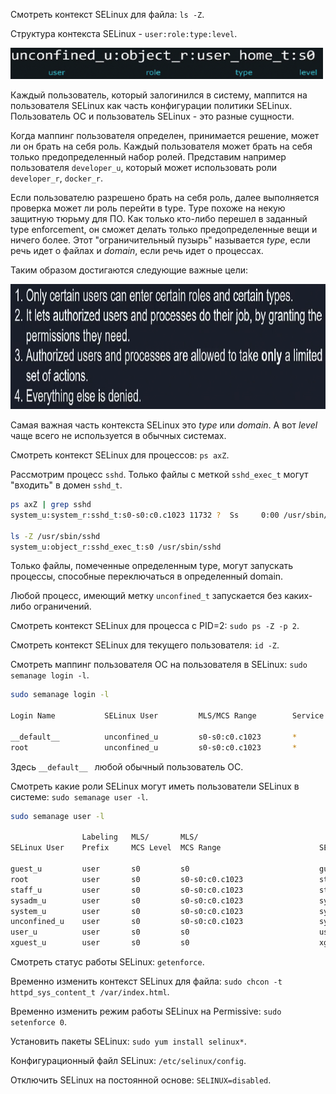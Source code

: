 Смотреть контекст SELinux для файла: `ls -Z`.

Структура контекста SELinux - `user:role:type:level`.

<img src="image.png" width="500" height="50"><br>

Каждый пользователь, который залогинился в систему, маппится на пользователя SELinux как часть конфигурации политики SELinux. Пользователь ОС и пользователь SELinux - это разные сущности.

Когда маппинг пользователя определен, принимается решение, может ли он брать на себя роль. Каждый пользователя может брать на себя только предопределенный набор ролей. Представим например пользователя `developer_u`, который может использовать роли `developer_r`, `docker_r`.

Если пользователю разрешено брать на себя роль, далее выполняется проверка может ли роль перейти в type. Type похоже на некую защитную тюрьму для ПО. Как только кто-либо перешел в заданный type enforcement, он сможет делать только предопределенные вещи и ничего более. Этот "ограничительный пузырь" называется *type*, если речь идет о файлах и *domain*, если речь идет о процессах.

Таким образом достигаются следующие важные цели:

<img src="image-1.png" width="800" height="200"><br>

Самая важная часть контекста SELinux это *type* или *domain*. А вот *level* чаще всего не используется в обычных системах.

Смотреть контекст SELinux для процессов: `ps axZ`.

Рассмотрим процесс `sshd`. Только файлы с меткой `sshd_exec_t` могут "входить" в домен `sshd_t`.

```bash
ps axZ | grep sshd
system_u:system_r:sshd_t:s0-s0:c0.c1023 11732 ?  Ss     0:00 /usr/sbin/sshd -D ...

ls -Z /usr/sbin/sshd
system_u:object_r:sshd_exec_t:s0 /usr/sbin/sshd
```

Только файлы, помеченные определенным type, могут запускать процессы, способные переключаться в определенный domain.

Любой процесс, имеющий метку `unconfined_t` запускается без каких-либо ограничений.

Смотреть контекст SELinux для процесса с PID=2: `sudo ps -Z -p 2`.

Смотреть контекст SELinux для текущего пользователя: `id -Z`.

Смотреть маппинг пользователя ОС на пользователя в SELinux: `sudo semanage login -l`.

```bash
sudo semanage login -l

Login Name           SELinux User         MLS/MCS Range        Service

__default__          unconfined_u         s0-s0:c0.c1023       *
root                 unconfined_u         s0-s0:c0.c1023       *
```

Здесь `__default__ ` любой обычный пользователь ОС.

Смотреть какие роли SELinux могут иметь пользователи SELinux в системе: `sudo semanage user -l`.

```bash
sudo semanage user -l

                Labeling   MLS/       MLS/
SELinux User    Prefix     MCS Level  MCS Range                      SELinux Roles

guest_u         user       s0         s0                             guest_r
root            user       s0         s0-s0:c0.c1023                 staff_r sysadm_r system_r unconfined_r
staff_u         user       s0         s0-s0:c0.c1023                 staff_r sysadm_r unconfined_r
sysadm_u        user       s0         s0-s0:c0.c1023                 sysadm_r
system_u        user       s0         s0-s0:c0.c1023                 system_r unconfined_r
unconfined_u    user       s0         s0-s0:c0.c1023                 system_r unconfined_r
user_u          user       s0         s0                             user_r
xguest_u        user       s0         s0                             xguest_r
```

Смотреть статус работы SELinux: `getenforce`.

Временно изменить контекст SELinux для файла: `sudo chcon -t httpd_sys_content_t /var/index.html`.

Временно изменить режим работы SELinux на Permissive: `sudo setenforce 0`.

Установить пакеты SELinux: `sudo yum install selinux*`.

Конфигурационный файл SELinux: `/etc/selinux/config`.

Отключить SELinux на постоянной основе: `SELINUX=disabled`.